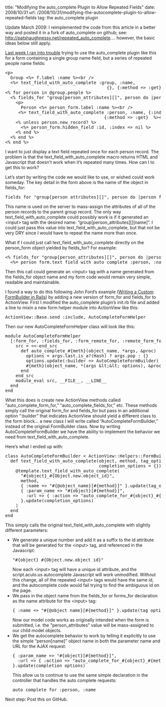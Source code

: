 title: "Modifying the auto_complete Plugin to Allow Repeated Fields"
date: 2008/10/31
url: /2008/10/31/modifying-the-autocomplete-plugin-to-allow-repeated-fields
tag: the auto_complete plugin

<p>Update March 2009: I reimplemented the code from this article in a better way and posted it in a fork of auto_complete on github; see: <a href="http://patshaughnessy.net/repeated_auto_complete">http://patshaughnessy.net/repeated_auto_complete</a>.... however, the basic ideas below still apply.</p>
<a href="http://patshaughnessy.net/2008/10/21/autocomplete-plugin-doesn-t-work-for-repeated-fields">Last week I ran into trouble</a> trying to use the auto_complete plugin like this for a form containing a single group name field, but a series of repeated people name fields:
<pre>&lt;p&gt;
  Group &lt;%= f.label :name %&gt;&lt;br /&gt;
  &lt;%= text_field_with_auto_complete :group, :name,
                                       {}, {:method =&gt; :get} %&gt;&lt;/p&gt;
&lt;% for person in @group.people %&gt;
  &lt;% fields_for "group[person_attributes][]", person do |person_form| %&gt;
    &lt;p&gt;
      Person &lt;%= person_form.label :name %&gt;&lt;br /&gt;
     &lt;%= text_field_with_auto_complete :person, :name, {:index =&gt; nil},
                                      {:method =&gt; :get}  %&gt;&lt;/p&gt;
    &lt;% unless person.new_record? %&gt;
      &lt;%= person_form.hidden_field :id, :index =&gt; nil %&gt;
    &lt;% end %&gt;
  &lt;% end %&gt;
&lt;% end %&gt;</pre>
<p>I want to just display a text field repeated once for each person record. The problem is that the text_field_with_auto_complete macro returns HTML and Javascript that doesn’t work when it’s repeated many times. How can I to get this to work?</p>
Let’s start by writing the code we would like to use, or wished could work someday. The key detail in the form above is the name of the object in fields_for:
<pre>fields_for "group[person_attributes][]", person do |person_form|</pre>
<p>This name is used on the server to mass-assign the attributes of all of the person records to the parent group record. The only way text_field_with_auto_complete could possibly work is if it generated an &lt;input&gt; tag with the desired name: “group[person_attributes][][name]”. I could just pass this value into text_field_with_auto_complete, but that not be very DRY since I would have to repeat the name more than once.</p>
What if I could just call text_field_with_auto_complete directly on the person_form object yielded by fields_for? For example:
<pre>&lt;% fields_for "group[person_attributes][]", person do |person_form| %&gt;
  &lt;%= person_form.text_field_with_auto_complete :person, :name %&gt;
</pre>
<p>Then this call could generate an &lt;input&gt; tag with a name generated from the fields_for object name and my form code would remain very simple, readable and maintainable.</p>
I found a way to do this following John Ford’s example (<a href="http://www.aldenta.com/2006/09/19/writing-a-custom-formbuilder-in-rails/">Writing a Custom FormBuilder in Rails</a>) by adding a new version of form_for and fields_for to ActionView. First I modified the auto_complete plugin’s init.rb file and added a line to mixin a new form helper module into ActionView like this:
<pre>ActionView::Base.send :include, AutoCompleteFormHelper</pre>
Then our new AutoCompleteFormHelper class will look like this:
<pre>module AutoCompleteFormHelper
  [:form_for, :fields_for, :form_remote_for, :remote_form_for].each do |meth|
    src = &lt;&lt;-end_src
      def auto_complete_#{meth}(object_name, *args, &amp;proc)
        options = args.last.is_a?(Hash) ? args.pop : {}
        options.update(:builder =&gt; AutoCompleteFormBuilder)
        #{meth}(object_name, *(args &amp;lt;&amp;lt; options), &amp;proc)
      end
    end_src
    module_eval src, __FILE__, __LINE__
  end
end</pre>
<p>What this does is create new ActionView methods called “auto_complete_form_for,” “auto_complete_fields_for,” etc. These methods simply call the original form_for and fields_for but pass in an additional option “:builder” that indicates ActionView should yield a different class to the form block… a new class I will write called “AutoCompleteFormBuilder,” instead of the original FormBuilder class. Now by writing AutoCompleteFormBuilder we have the ability to implement the behavior we need from text_field_with_auto_complete.</p>
<p>Here’s what I ended up with:</p>
<pre>class AutoCompleteFormBuilder &lt; ActionView::Helpers::FormBuilder
  def text_field_with_auto_complete(object, method, tag_options = {},
                                    completion_options = {})
    @template.text_field_with_auto_complete(
      "#{object}_#{Object.new.object_id}",
      method,
      { :name => "#{@object_name}[#{method}]" }.update(tag_options),
      { :param_name => "#{object}[#{method}]",
        :url => { :action => "auto_complete_for_#{object}_#{method}" }
      }.update(completion_options)
    )
  end  
end</pre>
This simply calls the original text_field_with_auto_complete with slightly different parameters:
<ul>
  <li>We generate a unique number and add it as a suffix to the id attribute that will be generated for the &lt;input&gt; tag, and referenced in the Javascript:
    <pre>"#{object}_#{Object.new.object_id}"</pre>
    Now each &lt;input&gt; tag will have a unique id attribute, and the script.aculo.us autocomplete Javascript will work unmodified. Without this change, all of the
    repeated &lt;input&gt; tags would have the same id, and the autocomplete code would fail trying to find the ambiguous id on the page.
    </li>
  <li>We pass in the object name from the fields_for or forms_for declaration as the name attribute for the &lt;input&gt; tag:
    <pre>{ :name => "#{@object_name}[#{method}]" }.update(tag_options)</pre>
    Now our model code works as originally intended when the form is submitted, i.e. the "person_attributes" value will be mass-assigned to our child model objects.
    </li>
  <li>We get the autocomplete behavior to work by telling it explicitly to use the simple “person[name]” object name in both the parameter name and URL for the AJAX request:
    <pre>{ :param_name => "#{object}[#{method}]",
  :url => { :action => "auto_complete_for_#{object}_#{method}" }
}.update(completion_options)</pre>
This allow us to continue to use the same simple declaration in the controller that handles the auto complete requests:
<pre>auto_complete_for :person, :name</pre>
</li>
</ul>
<p>Next step: Post this on GitHub.</p>
